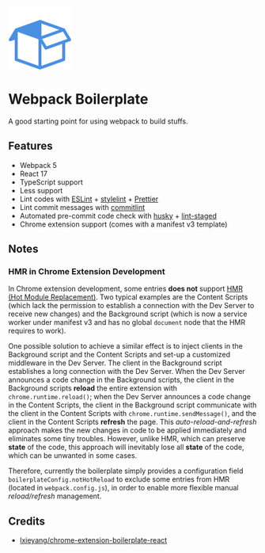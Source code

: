 <img src="public/icon.png" style="zoom:25%;" />

# Webpack Boilerplate

A good starting point for using webpack to build stuffs.

## Features

- Webpack 5
- React 17
- TypeScript support
- Less support
- Lint codes with [ESLint](https://www.npmjs.com/package/eslint) + [stylelint](https://www.npmjs.com/package/stylelint) + [Prettier](https://www.npmjs.com/package/prettier)
- Lint commit messages with [commitlint](https://www.npmjs.com/package/@commitlint/cli)
- Automated pre-commit code check with [husky](https://www.npmjs.com/package/husky) + [lint-staged](https://www.npmjs.com/package/lint-staged)
- Chrome extension support (comes with a manifest v3 template)

## Notes

### HMR in Chrome Extension Development

In Chrome extension development, some entries **does not** support [HMR (Hot Module Replacement)](https://webpack.js.org/concepts/hot-module-replacement/). Two typical examples are the Content Scripts (which lack the permission to establish a connection with the Dev Server to receive new changes) and the Background script (which is now a service worker under manifest v3 and has no global `document` node that the HMR requires to work).

One possible solution to achieve a similar effect is to inject clients in the Background script and the Content Scripts and set-up a customized middleware in the Dev Server. The client in the Background script establishes a long connection with the Dev Server. When the Dev Server announces a code change in the Background scripts, the client in the Background scripts **reload** the entire extension with `chrome.runtime.reload()`; when the Dev Server announces a code change in the Content Scripts, the client in the Background script communicate with the client in the Content Scripts with `chrome.runtime.sendMessage()`, and the client in the Content Scripts **refresh** the page. This *auto-reload-and-refresh* approach makes the new changes in code to be applied immediately and eliminates some tiny troubles. However, unlike HMR, which can preserve **state** of the code, this approach will inevitably lose all **state** of the code, which can be unwanted in some cases.

Therefore,  currently the boilerplate simply provides a configuration field `boilerplateConfig.notHotReload` to exclude some entries from HMR (located in `webpack.config.js`), in order to enable more flexible manual *reload/refresh* management.

## Credits

- [lxieyang/chrome-extension-boilerplate-react](https://github.com/lxieyang/chrome-extension-boilerplate-react)

